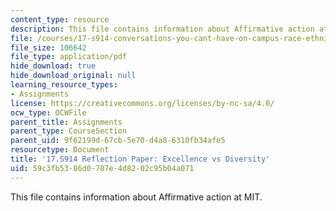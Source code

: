 ```yaml
---
content_type: resource
description: This file contains information about Affirmative action at MIT.
file: /courses/17-s914-conversations-you-cant-have-on-campus-race-ethnicity-gender-and-identity-spring-2012/59c3fb5386d0787e4d8202c95b04a071_MIT17_S914S12_aa4.pdf
file_size: 106642
file_type: application/pdf
hide_download: true
hide_download_original: null
learning_resource_types:
- Assignments
license: https://creativecommons.org/licenses/by-nc-sa/4.0/
ocw_type: OCWFile
parent_title: Assignments
parent_type: CourseSection
parent_uid: 9f62199d-67cb-5e70-d4a8-6310fb34afe5
resourcetype: Document
title: '17.S914 Reflection Paper: Excellence vs Diversity'
uid: 59c3fb53-86d0-787e-4d82-02c95b04a071
---
```

This file contains information about Affirmative action at MIT.